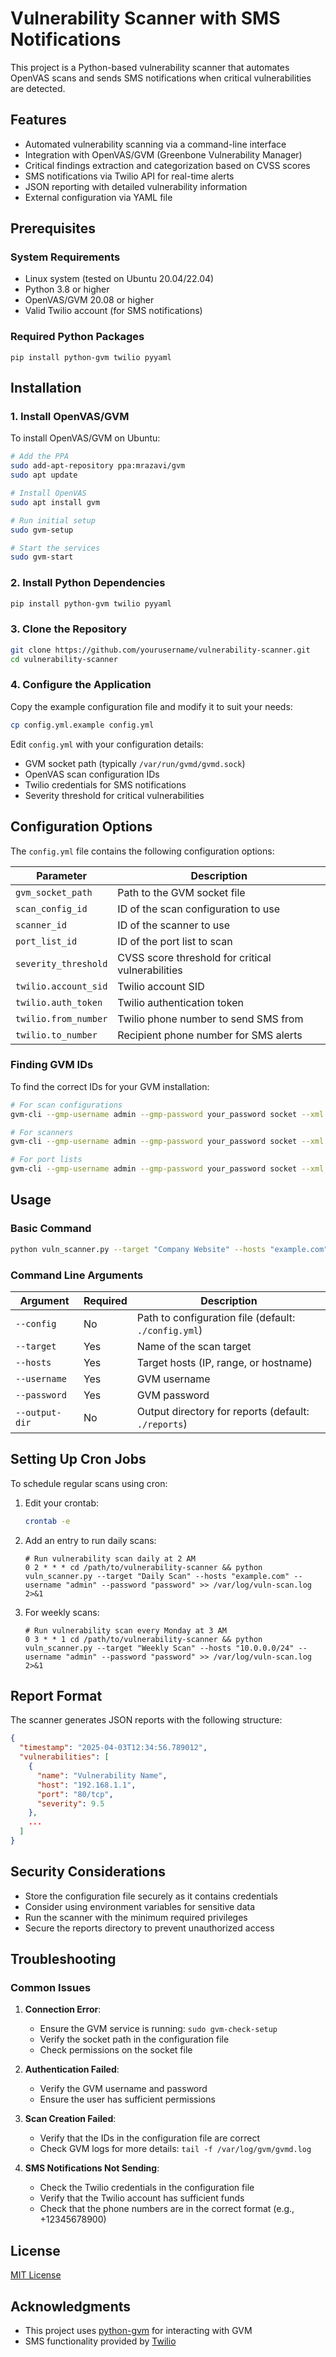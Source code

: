 # Vulnerability Scanner with SMS Notifications

This project is a Python-based vulnerability scanner that automates OpenVAS scans and sends SMS notifications when critical vulnerabilities are detected.

## Features

- Automated vulnerability scanning via a command-line interface
- Integration with OpenVAS/GVM (Greenbone Vulnerability Manager)
- Critical findings extraction and categorization based on CVSS scores
- SMS notifications via Twilio API for real-time alerts
- JSON reporting with detailed vulnerability information
- External configuration via YAML file

## Prerequisites

### System Requirements

- Linux system (tested on Ubuntu 20.04/22.04)
- Python 3.8 or higher
- OpenVAS/GVM 20.08 or higher
- Valid Twilio account (for SMS notifications)

### Required Python Packages

```
pip install python-gvm twilio pyyaml
```

## Installation

### 1. Install OpenVAS/GVM

To install OpenVAS/GVM on Ubuntu:

```bash
# Add the PPA
sudo add-apt-repository ppa:mrazavi/gvm
sudo apt update

# Install OpenVAS
sudo apt install gvm

# Run initial setup
sudo gvm-setup

# Start the services
sudo gvm-start
```

### 2. Install Python Dependencies

```bash
pip install python-gvm twilio pyyaml
```

### 3. Clone the Repository

```bash
git clone https://github.com/yourusername/vulnerability-scanner.git
cd vulnerability-scanner
```

### 4. Configure the Application

Copy the example configuration file and modify it to suit your needs:

```bash
cp config.yml.example config.yml
```

Edit `config.yml` with your configuration details:

- GVM socket path (typically `/var/run/gvmd/gvmd.sock`)
- OpenVAS scan configuration IDs
- Twilio credentials for SMS notifications
- Severity threshold for critical vulnerabilities

## Configuration Options

The `config.yml` file contains the following configuration options:

| Parameter | Description |
|-----------|-------------|
| `gvm_socket_path` | Path to the GVM socket file |
| `scan_config_id` | ID of the scan configuration to use |
| `scanner_id` | ID of the scanner to use |
| `port_list_id` | ID of the port list to scan |
| `severity_threshold` | CVSS score threshold for critical vulnerabilities |
| `twilio.account_sid` | Twilio account SID |
| `twilio.auth_token` | Twilio authentication token |
| `twilio.from_number` | Twilio phone number to send SMS from |
| `twilio.to_number` | Recipient phone number for SMS alerts |

### Finding GVM IDs

To find the correct IDs for your GVM installation:

```bash
# For scan configurations
gvm-cli --gmp-username admin --gmp-password your_password socket --xml "<get_configs/>"

# For scanners
gvm-cli --gmp-username admin --gmp-password your_password socket --xml "<get_scanners/>"

# For port lists
gvm-cli --gmp-username admin --gmp-password your_password socket --xml "<get_port_lists/>"
```

## Usage

### Basic Command

```bash
python vuln_scanner.py --target "Company Website" --hosts "example.com" --username "admin" --password "password" --output-dir "./reports"
```

### Command Line Arguments

| Argument | Required | Description |
|----------|----------|-------------|
| `--config` | No | Path to configuration file (default: `./config.yml`) |
| `--target` | Yes | Name of the scan target |
| `--hosts` | Yes | Target hosts (IP, range, or hostname) |
| `--username` | Yes | GVM username |
| `--password` | Yes | GVM password |
| `--output-dir` | No | Output directory for reports (default: `./reports`) |

## Setting Up Cron Jobs

To schedule regular scans using cron:

1. Edit your crontab:
   ```bash
   crontab -e
   ```

2. Add an entry to run daily scans:
   ```
   # Run vulnerability scan daily at 2 AM
   0 2 * * * cd /path/to/vulnerability-scanner && python vuln_scanner.py --target "Daily Scan" --hosts "example.com" --username "admin" --password "password" >> /var/log/vuln-scan.log 2>&1
   ```

3. For weekly scans:
   ```
   # Run vulnerability scan every Monday at 3 AM
   0 3 * * 1 cd /path/to/vulnerability-scanner && python vuln_scanner.py --target "Weekly Scan" --hosts "10.0.0.0/24" --username "admin" --password "password" >> /var/log/vuln-scan.log 2>&1
   ```

## Report Format

The scanner generates JSON reports with the following structure:

```json
{
  "timestamp": "2025-04-03T12:34:56.789012",
  "vulnerabilities": [
    {
      "name": "Vulnerability Name",
      "host": "192.168.1.1",
      "port": "80/tcp",
      "severity": 9.5
    },
    ...
  ]
}
```

## Security Considerations

- Store the configuration file securely as it contains credentials
- Consider using environment variables for sensitive data
- Run the scanner with the minimum required privileges
- Secure the reports directory to prevent unauthorized access

## Troubleshooting

### Common Issues

1. **Connection Error**:
   - Ensure the GVM service is running: `sudo gvm-check-setup`
   - Verify the socket path in the configuration file
   - Check permissions on the socket file

2. **Authentication Failed**:
   - Verify the GVM username and password
   - Ensure the user has sufficient permissions

3. **Scan Creation Failed**:
   - Verify that the IDs in the configuration file are correct
   - Check GVM logs for more details: `tail -f /var/log/gvm/gvmd.log`

4. **SMS Notifications Not Sending**:
   - Check the Twilio credentials in the configuration file
   - Verify that the Twilio account has sufficient funds
   - Check that the phone numbers are in the correct format (e.g., +12345678900)

## License

[MIT License](LICENSE)

## Acknowledgments

- This project uses [python-gvm](https://github.com/greenbone/python-gvm) for interacting with GVM
- SMS functionality provided by [Twilio](https://www.twilio.com/)

